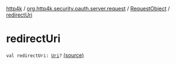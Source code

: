 [http4k](../../index.md) / [org.http4k.security.oauth.server.request](../index.md) / [RequestObject](index.md) / [redirectUri](./redirect-uri.md)

# redirectUri

`val redirectUri: `[`Uri`](../../org.http4k.core/-uri/index.md)`?` [(source)](https://github.com/http4k/http4k/blob/master/http4k-security-oauth/src/main/kotlin/org/http4k/security/oauth/server/request/RequestObject.kt#L24)